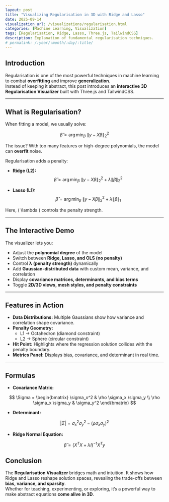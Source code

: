 ```yaml
---
layout: post
title: "Visualizing Regularisation in 3D with Ridge and Lasso"
date: 2025-09-14
visualization_url: /visualizations/regularisation.html
categories: [Machine Learning, Visualization]
tags: [Regularisation, Ridge, Lasso, Three.js, TailwindCSS]
description: Explanation of fundamental regularisation techniques.
# permalink: /:year/:month/:day/:title/
---
```


## Introduction  
Regularisation is one of the most powerful techniques in machine learning to combat **overfitting** and improve **generalization**.  
Instead of keeping it abstract, this post introduces an **interactive 3D Regularisation Visualizer** built with Three.js and TailwindCSS.  

---

## What is Regularisation?  

When fitting a model, we usually solve:  

$$
\hat{\beta} = \arg \min_{\beta} \ \|y - X\beta\|_2^2
$$

The issue? With too many features or high-degree polynomials, the model can **overfit** noise.  

Regularisation adds a penalty:  

- **Ridge (L2):**  
$$
\hat{\beta} = \arg \min_{\beta} \ \|y - X\beta\|_2^2 + \lambda \|\beta\|_2^2
$$  

- **Lasso (L1):**  
$$
\hat{\beta} = \arg \min_{\beta} \ \|y - X\beta\|_2^2 + \lambda \|\beta\|_1
$$  

Here, \( \lambda \) controls the penalty strength.  

---

## The Interactive Demo  

The visualizer lets you:  

- Adjust the **polynomial degree** of the model  
- Switch between **Ridge, Lasso, and OLS (no penalty)**  
- Control **λ (penalty strength)** dynamically  
- Add **Gaussian-distributed data** with custom mean, variance, and correlation  
- Display **covariance matrices, determinants, and bias terms**  
- Toggle **2D/3D views, mesh styles, and penalty constraints**  

---

## Features in Action  

- **Data Distributions:** Multiple Gaussians show how variance and correlation shape covariance.  
- **Penalty Geometry:**  
  - L1 → Octahedron (diamond constraint)  
  - L2 → Sphere (circular constraint)  
- **Hit Point:** Highlights where the regression solution collides with the penalty boundary.  
- **Metrics Panel:** Displays bias, covariance, and determinant in real time.  

---

## Formulas  

- **Covariance Matrix:**  

$$
\Sigma = 
\begin{bmatrix}
\sigma_x^2 & \rho \sigma_x \sigma_y \\
\rho \sigma_x \sigma_y & \sigma_y^2
\end{bmatrix}
$$

- **Determinant:**  

$$
|\Sigma| = \sigma_x^2 \sigma_y^2 - (\rho \sigma_x \sigma_y)^2
$$

- **Ridge Normal Equation:**  

$$
\hat{\beta} = (X^T X + \lambda I)^{-1} X^T y
$$

## Conclusion  

The **Regularisation Visualizer** bridges math and intuition. It shows how Ridge and Lasso reshape solution spaces, revealing the trade-offs between **bias, variance, and sparsity**.  
Whether for teaching, experimenting, or exploring, it’s a powerful way to make abstract equations **come alive in 3D**.
